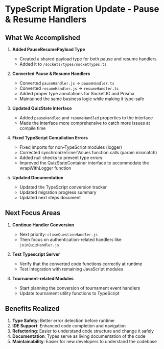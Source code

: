 # TypeScript Migration Update - Pause & Resume Handlers

## What We Accomplished

1. **Added PauseResumePayload Type**
   - Created a shared payload type for both pause and resume handlers
   - Added it to `/sockets/types/socketTypes.ts`

2. **Converted Pause & Resume Handlers**
   - Converted `pauseHandler.js` → `pauseHandler.ts`
   - Converted `resumeHandler.js` → `resumeHandler.ts`
   - Added proper type annotations for Socket.IO and Prisma
   - Maintained the same business logic while making it type-safe

3. **Updated QuizState Interface**
   - Added `pauseHandled` and `resumeHandled` properties to the interface
   - Made the interface more comprehensive to catch more issues at compile time

4. **Fixed TypeScript Compilation Errors**
   - Fixed imports for non-TypeScript modules (logger)
   - Corrected synchronizeTimerValues function calls (param mismatch)
   - Added null checks to prevent type errors
   - Improved the QuizStateContainer interface to accommodate the wrapWithLogger function

5. **Updated Documentation**
   - Updated the TypeScript conversion tracker
   - Updated migration progress summary
   - Updated next steps document

## Next Focus Areas

1. **Continue Handler Conversion**
   - Next priority: `closeQuestionHandler.js`
   - Then focus on authentication-related handlers like `joinQuizHandler.js`

2. **Test Typescript Server**
   - Verify that the converted code functions correctly at runtime
   - Test integration with remaining JavaScript modules

3. **Tournament-related Modules**
   - Start planning the conversion of tournament event handlers
   - Update tournament utility functions to TypeScript

## Benefits Realized

1. **Type Safety**: Better error detection before runtime
2. **IDE Support**: Enhanced code completion and navigation
3. **Refactoring**: Easier to understand code structure and change it safely
4. **Documentation**: Types serve as living documentation of the code
5. **Maintainability**: Easier for new developers to understand the codebase
